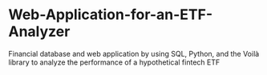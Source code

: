 # Web-Application-for-an-ETF-Analyzer
Financial database and web application by using SQL, Python, and the Voilà library to analyze the performance of a hypothetical fintech ETF
